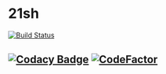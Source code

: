 # 21sh

[![Build Status](https://travis-ci.org/jjaniec/21sh.svg?branch=develop)](https://travis-ci.org/jjaniec/21sh)

[![Codacy Badge](https://api.codacy.com/project/badge/Grade/d30c3b7c54e4492b87daed9d4d23078b)](https://www.codacy.com/app/jjaniec/21sh?utm_source=github.com&amp;utm_medium=referral&amp;utm_content=jjaniec/21sh&amp;utm_campaign=Badge_Grade)
[![CodeFactor](https://www.codefactor.io/repository/github/jjaniec/21sh/badge)](https://www.codefactor.io/repository/github/jjaniec/21sh)
---
